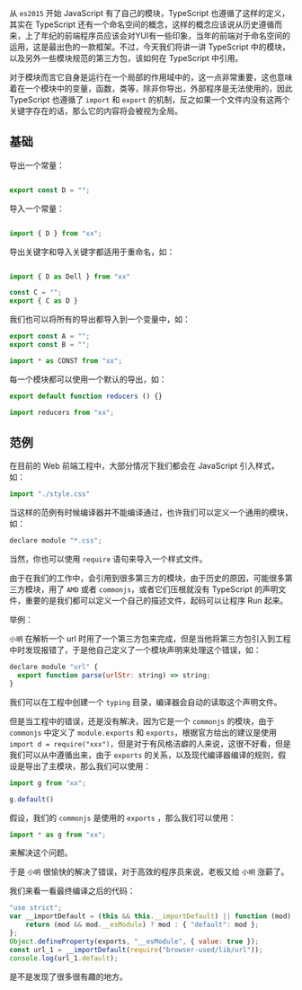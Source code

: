 从 `es2015` 开始 JavaScript 有了自己的模块，TypeScript 也遵循了这样的定义，其实在 TypeScript 还有一个命名空间的概念，这样的概念应该说从历史遵循而来，上了年纪的前端程序员应该会对YUI有一些印象，当年的前端对于命名空间的运用，这是最出色的一款框架。不过，今天我们将讲一讲 TypeScript 中的模块，以及另外一些模块规范的第三方包，该如何在 TypeScript 中引用。

对于模块而言它自身是运行在一个局部的作用域中的，这一点非常重要，这也意味着在一个模块中的变量，函数，类等，除非你导出，外部程序是无法使用的，因此 TypeScript 也遵循了 `import` 和 `export` 的机制，反之如果一个文件内没有这两个关键字存在的话，那么它的内容将会被视为全局。

## 基础

导出一个常量：

```javascript

export const D = "";

```

导入一个常量：

```javascript

import { D } from "xx";

```

导出关键字和导入关键字都适用于重命名，如：

```javascript

import { D as Dell } from "xx"

const C = "";
export { C as D }

```

我们也可以将所有的导出都导入到一个变量中，如：


```javascript
export const A = "";
export const B = "";
```

```javascript
import * as CONST from "xx";
```

每一个模块都可以使用一个默认的导出，如：

```javascript
export default function reducers () {}
```

```javascript
import reducers from "xx";
```

## 范例

在目前的 Web 前端工程中，大部分情况下我们都会在 JavaScript 引入样式，如：

```javascript
import "./style.css"
```

当这样的范例有时候编译器并不能编译通过，也许我们可以定义一个通用的模块，如：

```javascript
declare module "*.css";
```

当然，你也可以使用 `require` 语句来导入一个样式文件。

由于在我们的工作中，会引用到很多第三方的模块，由于历史的原因，可能很多第三方模块，用了 `AMD` 或者 `commonjs`，或者它们压根就没有 TypeScript 的声明文件，重要的是我们都可以定义一个自己的描述文件，起码可以让程序 Run 起来。

举例：

`小明` 在解析一个 url 时用了一个第三方包来完成，但是当他将第三方包引入到工程中时发现报错了，于是他自己定义了一个模块声明来处理这个错误，如：

```javascript
declare module "url" {
  export function parse(urlStr: string) => string;
}
```

我们可以在工程中创建一个 `typing` 目录，编译器会自动的读取这个声明文件。

但是当工程中的错误，还是没有解决，因为它是一个 `commonjs` 的模块，由于 `commonjs` 中定义了 `module.exports` 和 `exports`，根据官方给出的建议是使用 `import d = require("xxx")`，但是对于有风格洁癖的人来说，这很不好看，但是我们可以从中遵循出来，由于 `exports` 的关系，以及现代编译器编译的规则，假设是导出了主模块，那么我们可以使用：

```javascript
import g from "xx";

g.default()

```

假设，我们的 `commonjs` 是使用的 `exports` ，那么我们可以使用：

```javascript
import * as g from "xx";

```

来解决这个问题。

于是 `小明` 很愉快的解决了错误，对于高效的程序员来说，老板又给 `小明` 涨薪了。

我们来看一看最终编译之后的代码：

```javascript
"use strict";
var __importDefault = (this && this.__importDefault) || function (mod) {
    return (mod && mod.__esModule) ? mod : { "default": mod };
};
Object.defineProperty(exports, "__esModule", { value: true });
const url_1 = __importDefault(require("browser-used/lib/url"));
console.log(url_1.default);
```

是不是发现了很多很有趣的地方。